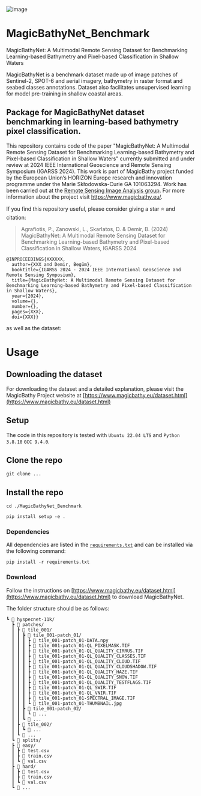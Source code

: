 ![image](https://github.com/pagraf/MagicBathyNet_Benchmark/assets/35768562/4d38f25a-9060-4090-b351-86dd82a438f0)


# MagicBathyNet_Benchmark
MagicBathyNet: A Multimodal Remote Sensing Dataset for Benchmarking Learning-based Bathymetry and Pixel-based Classification in Shallow Waters

MagicBathyNet is a benchmark dataset made up of image patches of Sentinel-2, SPOT-6 and aerial imagery, bathymetry in raster format and seabed classes annotations. Dataset also facilitates unsupervised learning for model pre-training in shallow coastal areas.





## Package for MagicBathyNet dataset benchmarking in learning-based bathymetry pixel classification.

This repository contains code of the paper "MagicBathyNet: A Multimodal Remote Sensing Dataset for Benchmarking Learning-based Bathymetry and Pixel-based Classification in Shallow Waters" currently submitted and under review at 2024 IEEE International Geoscience and Remote Sensing Symposium (IGARSS 2024). 
This work is part of MagicBathy project funded by the European Union’s HORIZON Europe research and innovation programme under the Marie Skłodowska-Curie GA 101063294. Work has been carried out at the [Remote Sensing Image Analysis group](https://rsim.berlin/). For more information about the project visit https://www.magicbathy.eu/.

If you find this repository useful, please consider giving a star ⭐ and citation:

>Agrafiotis, P., Zanowski, L., Skarlatos, D. & Demir, B. (2024) MagicBathyNet: A Multimodal Remote Sensing Dataset for Benchmarking Learning-based Bathymetry and Pixel-based Classification in Shallow Waters, IGARSS 2024

```
@INPROCEEDINGS{XXXXXX,
  author={XXX and Demir, Begüm},
  booktitle={IGARSS 2024 - 2024 IEEE International Geoscience and Remote Sensing Symposium}, 
  title={MagicBathyNet: A Multimodal Remote Sensing Dataset for Benchmarking Learning-based Bathymetry and Pixel-based Classification in Shallow Waters}, 
  year={2024},
  volume={},
  number={},
  pages={XXX},
  doi={XXX}}
```

as well as the dataset:


# Usage

## Downloading the dataset

For downloading the dataset and a detailed explanation, please visit the MagicBathy Project website at [https://www.magicbathy.eu/dataset.html](https://www.magicbathy.eu/dataset.html)

## Setup
The code in this repository is tested with `Ubuntu 22.04 LTS` and `Python 3.8.10` `GCC 9.4.0`.

## Clone the repo

`git clone ...`

## Install the repo

`cd ./MagicBathyNet_Benchmark`

`pip install setup -e .`


### Dependencies
All dependencies are listed in the [`requirements.txt`](requirements.txt) and can be installed via the following command:
```
pip install -r requirements.txt
```

### Download
Follow the instructions on [https://www.magicbathy.eu/dataset.html](https://www.magicbathy.eu/dataset.html) to download MagicBathyNet.

The folder structure should be as follows:
```
┗ 📂 hyspecnet-11k/
  ┣ 📂 patches/
  ┃ ┣ 📂 tile_001/
  ┃ ┃ ┣ 📂 tile_001-patch_01/
  ┃ ┃ ┃ ┣ 📜 tile_001-patch_01-DATA.npy
  ┃ ┃ ┃ ┣ 📜 tile_001-patch_01-QL_PIXELMASK.TIF
  ┃ ┃ ┃ ┣ 📜 tile_001-patch_01-QL_QUALITY_CIRRUS.TIF
  ┃ ┃ ┃ ┣ 📜 tile_001-patch_01-QL_QUALITY_CLASSES.TIF
  ┃ ┃ ┃ ┣ 📜 tile_001-patch_01-QL_QUALITY_CLOUD.TIF
  ┃ ┃ ┃ ┣ 📜 tile_001-patch_01-QL_QUALITY_CLOUDSHADOW.TIF
  ┃ ┃ ┃ ┣ 📜 tile_001-patch_01-QL_QUALITY_HAZE.TIF
  ┃ ┃ ┃ ┣ 📜 tile_001-patch_01-QL_QUALITY_SNOW.TIF
  ┃ ┃ ┃ ┣ 📜 tile_001-patch_01-QL_QUALITY_TESTFLAGS.TIF
  ┃ ┃ ┃ ┣ 📜 tile_001-patch_01-QL_SWIR.TIF
  ┃ ┃ ┃ ┣ 📜 tile_001-patch_01-QL_VNIR.TIF
  ┃ ┃ ┃ ┣ 📜 tile_001-patch_01-SPECTRAL_IMAGE.TIF
  ┃ ┃ ┃ ┗ 📜 tile_001-patch_01-THUMBNAIL.jpg
  ┃ ┃ ┣ 📂 tile_001-patch_02/
  ┃ ┃ ┃ ┗ 📜 ...
  ┃ ┃ ┗ 📂 ...
  ┃ ┣ 📂 tile_002/
  ┃ ┃ ┗ 📂 ...
  ┃ ┗ 📂 ...
  ┗ 📂 splits/
  ┣ 📂 easy/
  ┃ ┣ 📜 test.csv
  ┃ ┣ 📜 train.csv
  ┃ ┗ 📜 val.csv
  ┣ 📂 hard/
  ┃ ┣ 📜 test.csv
  ┃ ┣ 📜 train.csv
  ┃ ┗ 📜 val.csv
  ┗ 📂 ...
```
